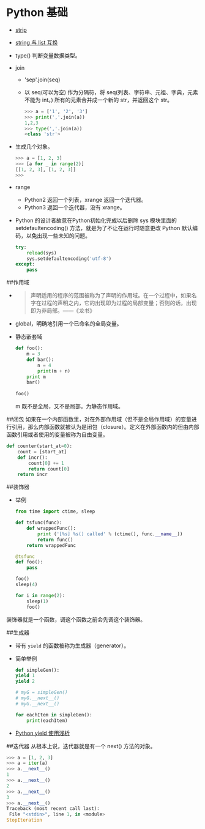 # Python 基础
- [strip](http://www.cnblogs.com/kaituorensheng/archive/2013/05/23/3096028.html)
- [string 与 list 互换](http://piziyin.blog.51cto.com/2391349/568426)
- type() 判断变量数据类型。
- join
	- 'sep'.join(seq)
	- 以 seq(可以为空) 作为分隔符，将 seq(列表、字符串、元祖、字典，元素不能为 int。) 所有的元素合并成一个新的 str，并返回这个 str。
	
		``` Python
		>>> a = ['1', '2', '3']
		>>> print(','.join(a))
		1,2,3
		>>> type(','.join(a))
		<class 'str'>
		```
- 生成几个对象。

	``` Python
	>>> a = [1, 2, 3]
	>>> [a for _ in range(2)]
	[[1, 2, 3], [1, 2, 3]]
	>>> 
	```
- range
	- Python2 返回一个列表，xrange 返回一个迭代器。
	- Python3 返回一个迭代器，没有 xrange。
- Python 的设计者故意在Python初始化完成以后删除 sys 模块里面的 setdefaultencoding() 方法，就是为了不让在运行时随意更改 Python 默认编码，以免出现一些未知的问题。

	``` Python
	try:
	    reload(sys)
	    sys.setdefaultencoding('utf-8')
	except:
	    pass
	```

##作用域
- > 声明适用的程序的范围被称为了声明的作用域。在一个过程中，如果名字在过程的声明之内，它的出现即为过程的局部变量；否则的话，出现即为非局部。——《龙书》

- global，明确地引用一个已命名的全局变量。

- 静态嵌套域

	``` Python
	def foo():
		m = 3
		def bar():
		    n = 4
		    print(m + n)
		print m
		bar()
		
	foo()
	```
	m 既不是全局，又不是局部。为静态作用域。
	
##闭包
如果在一个内部函数里，对在外部作用域（但不是全局作用域）的变量进行引用，那么内部函数就被认为是闭包（closure）。定义在外部函数内的但由内部函数引用或者使用的变量被称为自由变量。

``` Python
def counter(start_at=0): 
    count = [start_at]
    def incr():
        count[0] += 1
        return count[0]
    return incr
```

##装饰器
- 举例

	``` Python
	from time import ctime, sleep

	def tsfunc(func):
		def wrappedFunc():
			print ('[%s] %s() called' % (ctime(), func.__name__))
			return func()
		return wrappedFunc

	@tsfunc
	def foo():
		pass

	foo()
	sleep(4)

	for i in range(2):
		sleep(1)
		foo()
	```
装饰器就是一个函数，调这个函数之前会先调这个装饰器。

##生成器
- 带有 `yield` 的函数被称为生成器（generator）。
- 简单举例

 	``` Python
 	def simpleGen():
	yield 1
	yield 2

	# myG = simpleGen()
	# myG.__next__()
	# myG.__next__()

	for eachItem in simpleGen():
		print(eachItem)
 	```
- [Python yield 使用浅析](http://www.ibm.com/developerworks/cn/opensource/os-cn-python-yield/)

##迭代器
从根本上说，迭代器就是有一个 next() 方法的对象。

 ``` Python
>>> a = [1, 2, 3]
>>> a = iter(a)
>>> a.__next__()
1
>>> a.__next__()
2
>>> a.__next__()
3
>>> a.__next__()
Traceback (most recent call last):
  File "<stdin>", line 1, in <module>
StopIteration
 ```